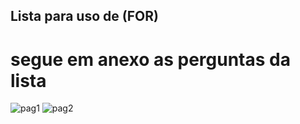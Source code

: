 ## Lista para uso de (FOR) 

# segue em anexo as perguntas da lista

![pag1](https://user-images.githubusercontent.com/51101723/71219116-c302ac00-22a2-11ea-9351-bd1ff8a5cbb4.jpg)
![pag2](https://user-images.githubusercontent.com/51101723/71219117-c302ac00-22a2-11ea-9a41-97cd8b39fd8d.jpg)
